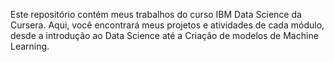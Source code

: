 Este repositório contém meus trabalhos do curso IBM Data Science da Cursera. Aqui, você encontrará meus projetos e atividades de cada módulo, desde a introdução ao Data Science até a Criação de modelos de Machine Learning.
